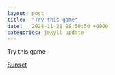 ```yaml
---
layout: post
title:  "Try this game"
date:   2024-11-21 08:50:50 +0000
categories: jekyll update
---
```


Try this game
<p><a href="/Sunset/index.html">Sunset</a></p>